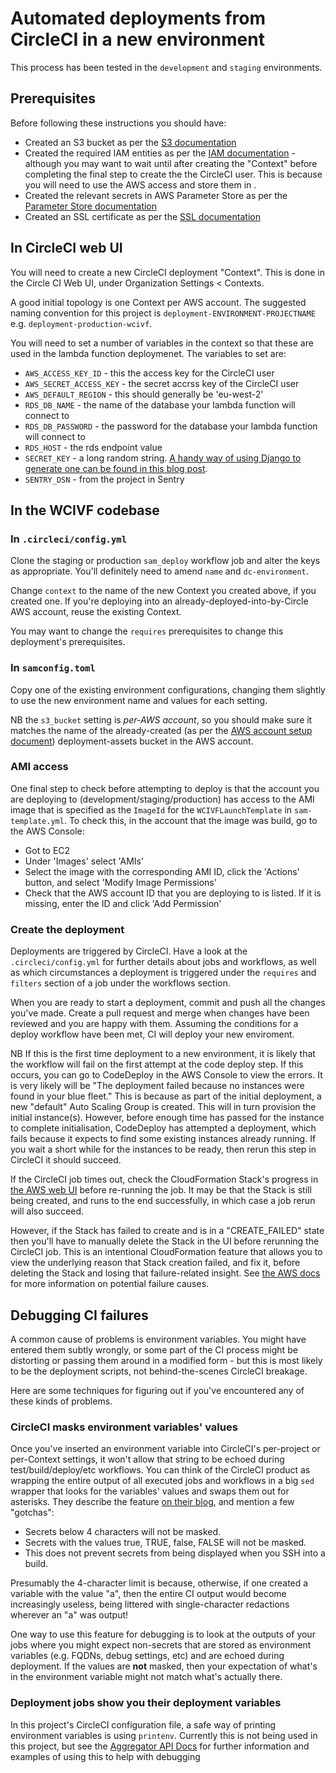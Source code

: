 # Automated deployments from CircleCI in a new environment

This process has been tested in the `development` and `staging` environments.

## Prerequisites

Before following these instructions you should have:

- Created an S3 bucket as per the [S3 documentation](/docs/s3.md)
- Created the required IAM entities as per the [IAM documentation](/docs/iam.md) - although you may want to wait until after creating the "Context" before completing the final step to create the the CircleCI user. This is because you will need to use the AWS access and store them in .
- Created the relevant secrets in AWS Parameter Store as per the [Parameter Store documentation](/docs/parameterstore.md)
- Created an SSL certificate as per the [SSL documentation](/docs/sslcertificate.md)

## In CircleCI web UI

You will need to create a new CircleCI deployment "Context". This is done in the Circle CI Web UI, under Organization Settings < Contexts. 

A good initial topology is one Context per AWS account. The suggested naming convention for this project is `deployment-ENVIRONMENT-PROJECTNAME` e.g. `deployment-production-wcivf`.

You will need to set a number of variables in the context so that these are used in the lambda function deploymenet. The variables to set are:

- `AWS_ACCESS_KEY_ID` - this the access key for the CircleCI user
- `AWS_SECRET_ACCESS_KEY` - the secret accrss key of the CircleCI user
- `AWS_DEFAULT_REGION` - this should generally be 'eu-west-2'
- `RDS_DB_NAME` - the name of the database your lambda function will connect to
- `RDS_DB_PASSWORD` - the password for the database your lambda function will connect to
- `RDS_HOST` - the rds endpoint value
- `SECRET_KEY` - a long random string. [A handy way of using Django to generate one can be found in this blog post](https://humberto.io/blog/tldr-generate-django-secret-key/).
- `SENTRY_DSN` - from the project in Sentry

## In the WCIVF codebase

### In `.circleci/config.yml`

Clone the staging or production `sam_deploy` workflow job and alter the keys as appropriate. You'll definitely need to amend `name` and `dc-environment`.

Change `context` to the name of the new Context you created above, if you created one. If you're deploying into an already-deployed-into-by-Circle AWS account, reuse the existing Context.

You may want to change the `requires` prerequisites to change this deployment's prerequisites.

### In `samconfig.toml`

Copy one of the existing environment configurations, changing them slightly to use the new environment name and values for each setting.

NB the `s3_bucket` setting is *per-AWS account*, so you should make sure it matches the name of the already-created (as per the [AWS account setup document](docs/s3.md#)) deployment-assets bucket in the AWS account.

### AMI access

One final step to check before attempting to deploy is that the account you are deploying to (development/staging/production) has access to the AMI image that is specified as the `ImageId` for the `WCIVFLaunchTemplate` in `sam-template.yml`. To check this, in the account that the image was build, go to the AWS Console:

- Got to EC2
- Under 'Images' select 'AMIs'
- Select the image with the corresponding AMI ID, click the 'Actions' button, and select 'Modify Image Permissions'
- Check that the AWS account ID that you are deploying to is listed. If it is missing, enter the ID and click 'Add Permission'

### Create the deployment

Deployments are triggered by CircleCI. Have a look at the `.circleci/config.yml` for further details about jobs and workflows, as well as which circumstances a deployment is triggered under the `requires` and `filters` section of a job under the workflows section. 

When you are ready to start a deployment, commit and push all the changes you've made. Create a pull request and merge when changes have been reviewed and you are happy with them. Assuming the conditions for a deploy workflow have been met, CI will deploy your new enviroment. 

NB If this is the first time deployment to a new environment, it is likely that the workflow will fail on the first attempt at the code deploy step. If this occurs, you can go to CodeDeploy in the AWS Console to view the errors. It is very likely will be "The deployment failed because no instances were found in your blue fleet." This is because as part of the initial deployment, a new "default" Auto Scaling Group is created. This will in turn provision the initial instance(s). However, before enough time has passed for the instance to complete initialisation, CodeDeploy has attempted a deployment, which fails because it expects to find some existing instances already running. If you wait a short while for the instances to be ready, then rerun this step in CircleCI it should succeed.

If the CircleCI job times out, check the CloudFormation Stack's progress in [the AWS web UI](https://console.aws.amazon.com/cloudformation) before re-running the job. It may be that the Stack is still being created, and runs to the end successfully, in which case a job rerun will also succeed.

However, if the Stack has failed to create and is in a "CREATE_FAILED" state then you'll have to manually delete the Stack in the UI before rerunning the CircleCI job. This is an intentional CloudFormation feature that allows you to view the underlying reason that Stack creation failed, and fix it, before deleting the Stack and losing that failure-related insight. See [the AWS docs](https://docs.aws.amazon.com/AWSCloudFormation/latest/UserGuide/using-cfn-describing-stacks.html#w2ab1c23c15c17c11) for more information on potential failure causes.

## Debugging CI failures

A common cause of problems is environment variables. You might have entered them subtly wrongly, or some part of the CI process might be distorting or passing them around in a modified form - but this is most likely to be the deployment scripts, not behind-the-scenes CircleCI breakage.

Here are some techniques for figuring out if you've encountered any of these kinds of problems.

### CircleCI masks environment variables' values

Once you've inserted an environment variable into CircleCI's per-project or per-Context settings, it won't allow that string to be echoed during test/build/deploy/etc workflows. You can think of the CircleCI product as wrapping the entire output of all executed jobs and workflows in a big `sed` wrapper that looks for the variables' values and swaps them out for asterisks. They describe the feature [on their blog](https://circleci.com/blog/keep-environment-variables-private-with-secret-masking/), and mention a few "gotchas":

- Secrets below 4 characters will not be masked.
- Secrets with the values true, TRUE, false, FALSE will not be masked.
- This does not prevent secrets from being displayed when you SSH into a build.

Presumably the 4-character limit is because, otherwise, if one created a variable with the value "a", then the entire CI output would become increasingly useless, being littered with single-character redactions wherever an "a" was output!

One way to use this feature for debugging is to look at the outputs of your jobs where you might expect non-secrets that are stored as environment variables (e.g. FQDNs, debug settings, etc) and are echoed during deployment. If the values are **not** masked, then your expectation of what's in the environment variable might not match what's actually there.

### Deployment jobs show you their deployment variables

In this project's CircleCI configuration file, a safe way of printing environment variables is using `printenv`. Currently this is not being used in this project, but see the [Aggregator API Docs](https://github.com/DemocracyClub/aggregator-api/blob/master/docs/new-ci-deployment.md#deployment-jobs-show-you-their-deployment-variables) for further information and examples of using this to help with debugging